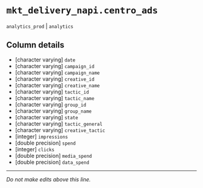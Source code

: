 # `mkt_delivery_napi.centro_ads`
`analytics_prod` | `analytics`

## Column details
* [character varying] `date`
* [character varying] `campaign_id`
* [character varying] `campaign_name`
* [character varying] `creative_id`
* [character varying] `creative_name`
* [character varying] `tactic_id`
* [character varying] `tactic_name`
* [character varying] `group_id`
* [character varying] `group_name`
* [character varying] `state`
* [character varying] `tactic_general`
* [character varying] `creative_tactic`
* [integer]   `impressions`
* [double precision] `spend`
* [integer]   `clicks`
* [double precision] `media_spend`
* [double precision] `data_spend`

-------------------------------------------------------------------------------
*Do not make edits above this line.*

